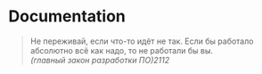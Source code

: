 # Documentation

> Не переживай, если что-то идёт не так. 
> Если бы работало абсолютно всё как надо, то не работали бы вы.  
> *(главный закон разработки ПО)2112*
